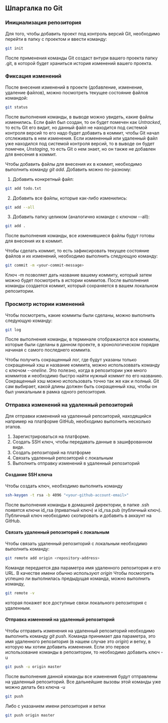 ## Шпаргалка по Git

### Инициализация репозитория
Для того, чтобы добавить проект под контроль версий Git, необходимо перейти в папку с проектом и ввести команду:
```bash
git init
```
После применения команды Git создаст внтури вашего проекта папку .git, в которой будет храниться история изменений вашего проекта.

### Фиксация изменений
После внесения изменений в проекте (добавление, изменение, удаление файлов), можно посмотреть текущее состояние файлов командой:
```bash
git status
```
После выполнения команды, в выводе можно увидеть, какие файлы изменились. Если файл был создан, то он будет помечен как _Untracked_, то есть Git его видит, но данный файл не находится под системой контроля версий то его надо будет добавить в коммит, чтобы Git начал отслеживать в нем изменения. Если измененный или удаленный файл уже находился под системой контроля версий, то в выводе он будет помечен, _Unstaging_, то есть Git о нем знает, но он также не добавлен для внесения в коммит.


Чтобы добавить файлы для внесения их в коммит, необходимо выполнить команду _git add_. Добавить можно по-разному:
1. Добавить конкретный файл:
```bash
git add todo.txt
```
2. Добавить все файлы, которые как-либо изменились:
```bash
git add --all
```
3. Добавить папку целиком (аналогично команде с ключом --all):
```bash
git add .
```
После выполнения команды, все изменившиеся файлы будут готовы для внесения их в коммит.


Чтобы сделать коммит, то есть зафиксировать текущее состояние файлов и их изменений, необходимо выполнить следующую команду:
```bash
git commit -m <your-commit-message>
```
Ключ -m позволяет дать название вашему коммиту, который затем можно будет посмотреть в истории коммитов.
После выполнения команды создается коммит, который сохраняется в вашем локальном репозитории.

### Просмотр истории изменений
Чтобы посмотреть, какие коммиты были сделаны, можно выполнить следующую команду:
```bash
git log
```
После выполнения команды, в терминале отображаются все коммиты, которые были сделаны в данном проекте, в хронологическом порядке начиная с самого последнего коммита.

Чтобы получить сокращенный лог, где будут указаны только сокращенный хэш и название коммита, можно использоввать команду с ключом _--oneline_. Это полезно, когда в репозитории уже много коммитов и необходимо быстро найти нужный коммит по его названию. Сокращенный хэш можно использовать точно так же как и полный. Git сам выбирает, какой длины должен быть сокращенный хэш, чтобы он был уникальным в рамка одного репозитория.

### Отправка изменений на удаленный репозиторий
Для отправки изменений на удаленный репозиторий, находящийся например на платформе GitHub, необходимо выполнить несколько этапов.

1. Зарегистрироваться на платформе.
2. Создать SSH ключ, чтобы передавать данные в зашифрованном виде.
3. Создать репозиторий на платформе
4. Связать удаленный репозиторий с локальным
5. Выполнить отправку изменений в удаленный репозиторий

#### Создание SSH ключа
Чтобы создать ключ, необходимо выполнить команду
```bash
ssh-keygen -t rsa -b 4096 "<your-github-account-email>"
```
После выполнения команды в домашней директории, в папке .ssh появятся ключи id_rsa (приватный ключ) и id_rsa.pub (публичный ключ).
Публичный ключ необходимо скопировать и добавить в аккаунт на GitHub.

#### Связать удаленный репозиторий с локальным
Чтобы связать удаленный репозиторий с локальным необходимо выполнить команду:
```bash
git remote add origin <repository-address>
```
Команде передается два параметра имя удаленного репозитория и его URL. В качестве имени обычно используют _origin_
Чтобы посмотреть успешно ли выполнилась предыдущая команда, можно выполнить команду,
```bash
git remote -v
```
которая покажет все доступные связи локального репозитория с удаленным.

#### Отправка изменений на удаленный репозиторий
Чтобы отправить изменения на удаленный репозиторий необходимо выполнить команду _git push_.
Команда принимает два параметра, это имя удаленного репозитория (в нашем случае это _origin_) и ветку, в которую мы хотим добавить изменения.
Если это первое использование команды в репозитории, то необходимо добавить ключ -u
```bash
git push -u origin master
```
После выполнения данной команды все изменения будут отправлены на удаленный репозиторий.
Все дальнейшие вызовы этой команды уже можно делать без ключа -u
```bash
git push
```
Либо с указанием имени репозитория и ветки
```bash
git push origin master
```
